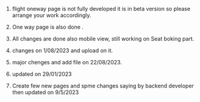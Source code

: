 1. flight oneway page is not fully developed it is in beta version so please arrange your work accordingly.

2. One way page is also done .
3. All changes are done also mobile view, still working on Seat boking part.
4.  changes on 1/08/2023 and upload on it.
5.  major chenges and add file on 22/08/2023.
6. updated on 29/01/2023
7. Create few new pages and spme changes saying by backend developer then updated on 9/5/2023
